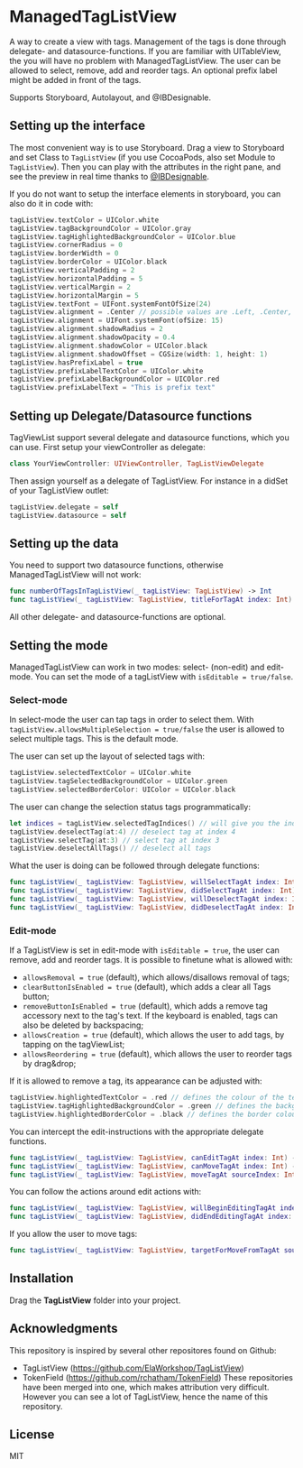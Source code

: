 # ManagedTagListView

A way to create a view with tags. Management of the tags is done through delegate- and datasource-functions. If you are familiar with UITableView, the you will have no problem with ManagedTagListView. The user can be allowed to select, remove, add and reorder tags. An optional prefix label might be added in front of the tags.

Supports Storyboard, Autolayout, and @IBDesignable.

## Setting up the interface

The most convenient way is to use Storyboard. Drag a view to Storyboard and set Class to `TagListView` (if you use CocoaPods, also set Module to `TagListView`). Then you can play with the attributes in the right pane, and see the preview in real time thanks to [@IBDesignable](http://nshipster.com/ibinspectable-ibdesignable/).

If you do not want to setup the interface elements in storyboard, you can also do it in code with:
```swift
tagListView.textColor = UIColor.white
tagListView.tagBackgroundColor = UIColor.gray
tagListView.tagHighlightedBackgroundColor = UIColor.blue
tagListView.cornerRadius = 0
tagListView.borderWidth = 0
tagListView.borderColor = UIColor.black
tagListView.verticalPadding = 2
tagListView.horizontalPadding = 5
tagListView.verticalMargin = 2
tagListView.horizontalMargin = 5
tagListView.textFont = UIFont.systemFontOfSize(24)
tagListView.alignment = .Center // possible values are .Left, .Center, and .Right
tagListView.alignment = UIFont.systemFont(ofSize: 15)
tagListView.alignment.shadowRadius = 2
tagListView.alignment.shadowOpacity = 0.4
tagListView.alignment.shadowColor = UIColor.black
tagListView.alignment.shadowOffset = CGSize(width: 1, height: 1)
tagListView.hasPrefixLabel = true
tagListView.prefixLabelTextColor = UIColor.white
tagListView.prefixLabelBackgroundColor = UICOlor.red
tagListView.prefixLabelText = "This is prefix text"
```
## Setting up Delegate/Datasource functions
TagViewList support several delegate and datasource functions, which you can use. First setup your viewController as delegate:
```swift
class YourViewController: UIViewController, TagListViewDelegate
```
Then assign yourself as a delegate of TagListView. For instance in a didSet of your TagListView outlet:
```swift
tagListView.delegate = self
tagListView.datasource = self
```
## Setting up the data
You need to support two datasource functions, otherwise ManagedTagListView will not work:
```swift
func numberOfTagsInTagListView(_ tagListView: TagListView) -> Int
func tagListView(_ tagListView: TagListView, titleForTagAt index: Int) -> String
```
All other delegate- and datasource-functions are optional.
## Setting the mode
ManagedTagListView can work in two modes: select- (non-edit) and edit-mode. You can set the mode of a tagListView with `isEditable = true/false`.

### Select-mode
In select-mode the user can tap tags in order to select them. With `tagListView.allowsMultipleSelection = true/false` the user is allowed to select multiple tags. This is the default mode.

The user can set up the layout of selected tags with:
```swift
tagListView.selectedTextColor = UIColor.white
tagListView.tagSelectedBackgroundColor = UIColor.green
tagListView.selectedBorderColor: UIColor = UIColor.black
```

The user can change the selection status tags programmatically:
```swift
let indices = tagListView.selectedTagIndices() // will give you the indices of all the tags.
tagListView.deselectTag(at:4) // deselect tag at index 4
tagListView.selectTag(at:3) // select tag at index 3
tagListView.deselectAllTags() // deselect all tags
```

What the user is doing can be followed through delegate functions:
```swift
func tagListView(_ tagListView: TagListView, willSelectTagAt index: Int) -> Int
func tagListView(_ tagListView: TagListView, didSelectTagAt index: Int) -> Void
func tagListView(_ tagListView: TagListView, willDeselectTagAt index: Int) -> Int
func tagListView(_ tagListView: TagListView, didDeselectTagAt index: Int) -> Void
```

### Edit-mode
If a TagListView is set in edit-mode with `isEditable = true`, the user can remove, add and reorder tags. 
It is possible to finetune what is allowed with: 
- `allowsRemoval = true` (default), which allows/disallows removal of tags;
- `clearButtonIsEnabled = true` (default), which adds a clear all Tags button;
- `removeButtonIsEnabled = true` (default), which adds a remove tag accessory next to the tag's text. If the keyboard is enabled, tags can also be deleted by backspacing;
- `allowsCreation = true` (default), which allows the user to add tags, by tapping on the tagViewList;
- `allowsReordering = true` (default), which allows the user to reorder tags by drag&drop; 

If it is allowed to remove a tag, its appearance can be adjusted with:
```swift
tagListView.highlightedTextColor = .red // defines the colour of the text of highlighted tags
tagListView.tagHighlightedBackgroundColor = .green // defines the background colours of highlighted tags
tagListView.highlightedBorderColor = .black // defines the border colour of highlighted tags
```
You can intercept the edit-instructions with the appropriate delegate functions.
```swift
func tagListView(_ tagListView: TagListView, canEditTagAt index: Int) -> Bool
func tagListView(_ tagListView: TagListView, canMoveTagAt index: Int) -> Bool
func tagListView(_ tagListView: TagListView, moveTagAt sourceIndex: Int, to destinationIndex: Int)
```
You can follow the actions around edit actions with:
```swift
func tagListView(_ tagListView: TagListView, willBeginEditingTagAt index: Int)
func tagListView(_ tagListView: TagListView, didEndEditingTagAt index: Int)
```
If you allow the user to move tags:
```swift
func tagListView(_ tagListView: TagListView, targetForMoveFromTagAt sourceIndex: Int, toProposed proposedDestinationIndex: Int) -> Int
```
## Installation

Drag the **TagListView** folder into your project.

## Acknowledgments
This repository is inspired by several other repositores found on Github:
- TagListView (https://github.com/ElaWorkshop/TagListView)
- TokenField (https://github.com/rchatham/TokenField)
These repositories have been merged into one, which makes attribution very difficult. However you can see a lot of TagListView, hence the name of this repository.

## License

MIT

